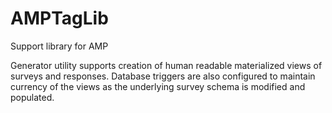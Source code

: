 # AMPTagLib
Support library for AMP

Generator utility supports creation of human readable materialized views of surveys and responses. Database triggers are
also configured to maintain currency of the views as the underlying survey schema is modified and populated.
